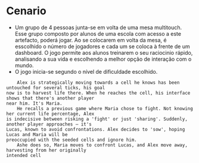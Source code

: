 # Cenario

- Um grupo de 4 pessoas junta-se em volta de uma mesa multitouch. Esse grupo composto por alunos de uma escola com acesso a este artefacto, poderá jogar. Ao se colocarem em volta da mesa, é esscolhido o número de jogadores e cada um se coloca à frente de um dashboard. O jogo permite aos alunos treinarem o seu raciocinio rápido, analisando a sua vida e escolhendo a melhor opção de interação com o mundo.
- O jogo inicia-se segundo o nível de dificuldade escolhido.
```
    Alex is strategically moving towards a cell he knows has been untouched for several ticks, his goal
now is to harvest life there. When he reaches the cell, his interface shows that there's another player
near him. It's Maria.
    He recalls a previous game where Maria chose to fight. Not knowing her current life percentage, Alex
is indecisive between risking a 'fight' or just 'sharing'. Suddenly, another player approaches — it's
Lucas, known to avoid confrontations. Alex decides to 'sow', hoping Lucas and Maria will be
preoccupied with the seeded cells and ignore him.
    Ashe does so, Maria moves to confront Lucas, and Alex move away, harvesting from her originally
intended cell
```